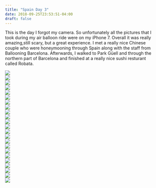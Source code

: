 ```yaml
---
title: "Spain Day 3"
date: 2018-09-25T23:53:51-04:00
draft: false
---
```

<link href="/styles/common.css" rel="stylesheet">

<div class="content-shadow-container center-title-container">
    <p>This is the day I forgot my camera. So unfortunately all the pictures that I took during my air balloon ride were on my iPhone 7. Overall it was really amazing,still scary, but a great experience. I met a really nice Chinese couple who were honeymooning through Spain along with the staff from Ballooning Barcelona. Afterwards, I walked to Park Güell and through the northern part of Barcelona and finished at a really nice sushi resturant called Robata.</p>
</div>

<div class="content-shadow-container">
    <img src="https://imagizer.imageshack.com/v2/640x480q90/922/EwzHgv.jpg"/>
</div>

<div class="content-shadow-container">
    <img src="https://imagizer.imageshack.com/v2/640x480q90/922/bWz8qH.jpg"/>
</div>

<div class="content-shadow-container">
    <img src="https://imagizer.imageshack.com/v2/640x480q90/924/UNsi0F.jpg"/>
</div>

<div class="content-shadow-container">
    <img src="https://imagizer.imageshack.com/v2/640x480q90/923/Kw7L7X.jpg"/>
</div>

<div class="content-shadow-container">
    <img src="https://imagizer.imageshack.com/v2/640x480q90/922/a7E4iw.jpg"/>
</div>

<div class="content-shadow-container">
    <img src="https://imagizer.imageshack.com/v2/640x480q90/923/XI3WXf.jpg"/>
</div>

<div class="content-shadow-container">
    <img src="https://imagizer.imageshack.com/v2/640x480q90/924/F1q2rJ.jpg"/>
</div>

<div class="content-shadow-container">
    <img src="https://imagizer.imageshack.com/v2/640x480q90/921/QI7h9A.jpg"/>
</div>

<div class="content-long-shadow-container">
    <img src="https://imagizer.imageshack.com/v2/640x480q90/922/WLGKHg.jpg"/>
</div>

<div class="content-shadow-container">
    <img src="https://imagizer.imageshack.com/v2/640x480q90/923/HHSXMg.jpg"/>
</div>

<div class="content-shadow-container">
    <img src="https://imagizer.imageshack.com/v2/640x480q90/921/xerJBR.jpg"/>
</div>

<div class="content-long-shadow-container">
    <img src="https://imagizer.imageshack.com/v2/640x480q90/921/BLOhwy.jpg"/>
</div>

<div class="content-shadow-container">
    <img src="https://imagizer.imageshack.com/v2/640x480q90/921/PVbvYz.jpg"/>
</div>

<div class="content-shadow-container">
    <img src="https://imagizer.imageshack.com/v2/640x480q90/921/vTXuqt.jpg"/>
</div>

<div class="content-long-shadow-container">
    <img src="https://imagizer.imageshack.com/v2/640x480q90/922/606sTK.jpg"/>
</div>

<div class="content-shadow-container">
    <img src="https://imagizer.imageshack.com/v2/640x480q90/923/LAT6KW.jpg"/>
</div>

<div class="content-shadow-container">
    <img src="https://imagizer.imageshack.com/v2/640x480q90/923/wJEwAm.jpg"/>
</div>

<div class="content-shadow-container">
    <img src="https://imagizer.imageshack.com/v2/640x480q90/924/W187xY.jpg"/>
</div>

<div class="content-long-shadow-container">
    <img src="https://imagizer.imageshack.com/v2/640x480q90/922/A107UJ.jpg"/>
</div>

<div class="content-shadow-container">
    <img src="https://imagizer.imageshack.com/v2/640x480q90/921/Fs0NlI.jpg"/>
</div>

<div class="content-long-shadow-container">
    <img src="https://imagizer.imageshack.com/v2/640x480q90/922/CIq43W.jpg"/>
</div>

<div class="content-shadow-container">
    <img src="https://imagizer.imageshack.com/v2/640x480q90/921/zoJnRi.jpg"/>
</div>

<div class="content-shadow-container">
    <img src="https://imagizer.imageshack.com/v2/640x480q90/924/PGiZWH.jpg"/>
</div>